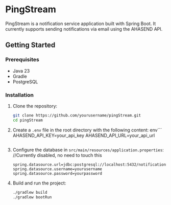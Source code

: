 # PingStream

PingStream is a notification service application built with Spring Boot. It currently supports sending notifications via email using the AHASEND API.

## Getting Started

### Prerequisites

- Java 23
- Gradle
- PostgreSQL

### Installation

1. Clone the repository:
    ```sh
    git clone https://github.com/yourusername/pingStream.git
    cd pingStream
    ```

2. Create a `.env` file in the root directory with the following content:
    env```
    AHASEND_API_KEY=your_api_key
    AHASEND_API_URL=your_api_url
    ```

3. Configure the database in `src/main/resources/application.properties`:
     //Currently disabled, no need to touch this
    ```properties
    spring.datasource.url=jdbc:postgresql://localhost:5432/notifications
    spring.datasource.username=yourusername
    spring.datasource.password=yourpassword
    ```

5. Build and run the project:
    ```sh
    ./gradlew build
    ./gradlew bootRun
    ```
